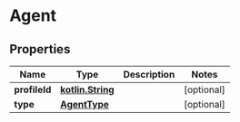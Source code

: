 # Agent

## Properties
Name | Type | Description | Notes
------------ | ------------- | ------------- | -------------
**profileId** | [**kotlin.String**](.md) |  |  [optional]
**type** | [**AgentType**](AgentType.md) |  |  [optional]
